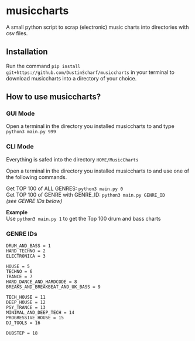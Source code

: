 # musiccharts
A small python script to scrap (electronic) music charts into directories with csv files.

## Installation
Run the command `pip install git+https://github.com/DustinScharf/musiccharts`
in your terminal to download musiccharts into a directory of your choice.

## How to use musiccharts?
### GUI Mode
Open a terminal in the directory you installed musiccharts to and type `python3 main.py 999`  

### CLI Mode
Everything is safed into the directory `HOME/MusicCharts`  

Open a terminal in the directory you installed musiccharts to and use one of the following commands.

Get TOP 100 of ALL GENRES: `python3 main.py 0`  
Get TOP 100 of GENRE with GENRE_ID: `python3 main.py GENRE_ID`  
_(see GENRE IDs below)_

**Example**  
Use `python3 main.py 1` to get the Top 100 drum and bass charts

### GENRE IDs
```
DRUM_AND_BASS = 1
HARD_TECHNO = 2
ELECTRONICA = 3

HOUSE = 5
TECHNO = 6
TRANCE = 7
HARD_DANCE_AND_HARDCODE = 8
BREAKS_AND_BREAKBEAT_AND_UK_BASS = 9

TECH_HOUSE = 11
DEEP_HOUSE = 12
PSY_TRANCE = 13
MINIMAL_AND_DEEP_TECH = 14
PROGRESSIVE_HOUSE = 15
DJ_TOOLS = 16

DUBSTEP = 18
```
